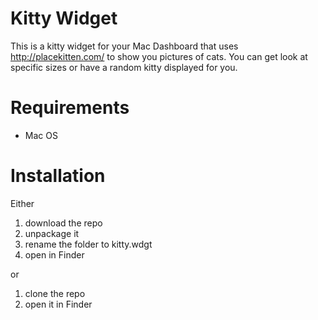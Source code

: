 Kitty Widget
============
This is a kitty widget for your Mac Dashboard that uses <http://placekitten.com/> to show you pictures of cats.
You can get look at specific sizes or have a random kitty displayed for you.

Requirements
============
* Mac OS

Installation
============
Either 

1. download the repo
2. unpackage it
3. rename the folder to kitty.wdgt
4. open in Finder

or

1. clone the repo
2. open it in Finder

